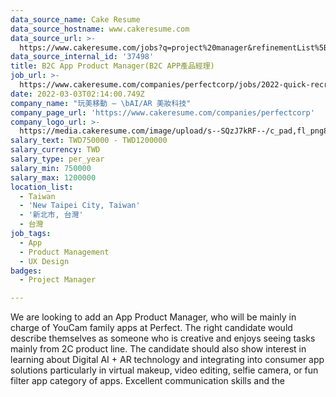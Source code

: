 ```yaml
---
data_source_name: Cake Resume
data_source_hostname: www.cakeresume.com
data_source_url: >-
  https://www.cakeresume.com/jobs?q=project%20manager&refinementList%5Blang_name%5D%5B0%5D=English&refinementList%5Bsalary_type%5D=per_year&range%5Bsalary_range%5D%5Bmin%5D=1000000&page=2
data_source_internal_id: '37498'
title: B2C App Product Manager(B2C APP產品經理)
job_url: >-
  https://www.cakeresume.com/companies/perfectcorp/jobs/2022-quick-recruitment-app-product-manager
date: 2022-03-03T02:14:00.749Z
company_name: "玩美移動 — \bAI/AR 美妝科技"
company_page_url: 'https://www.cakeresume.com/companies/perfectcorp'
company_logo_url: >-
  https://media.cakeresume.com/image/upload/s--SQzJ7kRF--/c_pad,fl_png8,h_200,w_200/v1623905352/sevpdzfaqay0zctp878m.png
salary_text: TWD750000 - TWD1200000
salary_currency: TWD
salary_type: per_year
salary_min: 750000
salary_max: 1200000
location_list:
  - Taiwan
  - 'New Taipei City, Taiwan'
  - '新北市, 台灣'
  - 台灣
job_tags:
  - App
  - Product Management
  - UX Design
badges:
  - Project Manager

---
```


We are looking to add an App Product Manager, who will be mainly in charge of YouCam family apps at Perfect. The right candidate would describe themselves as someone who is creative and enjoys seeing tasks mainly from 2C product line. The candidate should also show interest in learning about Digital AI + AR technology and integrating into consumer app solutions particularly in virtual makeup, video editing, selfie camera, or fun filter app category of apps. Excellent communication skills and the
